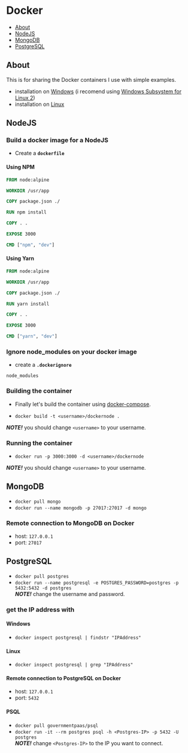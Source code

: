 # Docker

- [About](#about)
- [NodeJS](#nodejs)
- [MongoDB](#MongoDB)
- [PostgreSQL](#PostgreSQL)

## About

This is for sharing the Docker containers I use with simple examples.

- installation on [Windows](https://docs.docker.com/docker-for-windows/install/) (i recomend using [Windows Subsystem for Linux 2](https://docs.microsoft.com/en-us/windows/wsl/wsl2-kernel))
- installation on [Linux](https://docs.docker.com/engine/install/ubuntu/)

## NodeJS

### Build a docker image for a NodeJS

- Create a **`dockerfile`**

#### Using NPM

```dockerfile
FROM node:alpine

WORKDIR /usr/app

COPY package.json ./

RUN npm install

COPY . .

EXPOSE 3000

CMD ["npm", "dev"]
```

#### Using Yarn

```dockerfile
FROM node:alpine

WORKDIR /usr/app

COPY package.json ./

RUN yarn install

COPY . .

EXPOSE 3000

CMD ["yarn", "dev"]
```

### Ignore node_modules on your docker image

- create a **`.dockerignore`**

```dockerignore
node_modules
```

### Building the container

- Finally let's build the container using [docker-compose](https://docs.docker.com/compose/).

- `docker build -t <username>/dockernode .`  

**_NOTE!_** you should change `<username>` to your username.

### Running the container

- `docker run -p 3000:3000 -d <username>/dockernode`  

**_NOTE!_** you should change `<username>` to your username.

## MongoDB

- `docker pull mongo`  
- `docker run --name mongodb -p 27017:27017 -d mongo`

### Remote connection to MongoDB on Docker

- host: `127.0.0.1`
- port: `27017`


## PostgreSQL

- `docker pull postgres`
- `docker run --name postgresql -e POSTGRES_PASSWORD=postgres -p 5432:5432 -d postgres`  
**_NOTE!_** change the username and password.

### get the IP address with

#### Windows

- `docker inspect postgresql | findstr "IPAddress"`  

#### Linux

- `docker inspect postgresql | grep "IPAddress"`  

#### Remote connection to PostgreSQL on Docker

- host: `127.0.0.1`
- port: `5432`
  
#### PSQL

- `docker pull governmentpaas/psql`  
- `docker run -it --rm postgres psql -h <Postgres-IP> -p 5432 -U postgres`  
**_NOTE!_** change `<Postgres-IP>` to the IP you want to connect.

